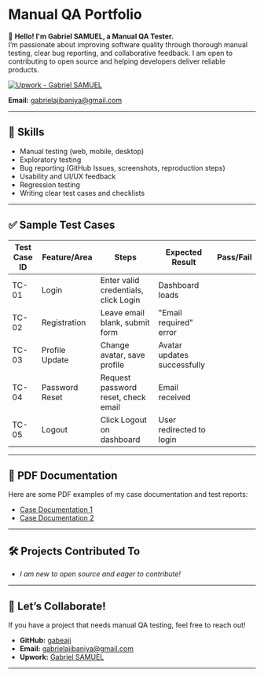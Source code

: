 # Manual QA Portfolio

👋 **Hello! I'm Gabriel SAMUEL, a Manual QA Tester.**  
I’m passionate about improving software quality through thorough manual testing, clear bug reporting, and collaborative feedback. I am open to contributing to open source and helping developers deliver reliable products.

[![Upwork - Gabriel SAMUEL](https://img.shields.io/badge/Upwork-Profile-green)](https://www.upwork.com/freelancers/~0140165e0d2d4c57be?mp_source=share)

**Email:** [gabrielajibaniya@gmail.com](mailto:gabrielajibaniya@gmail.com)

---

## 🧰 Skills

- Manual testing (web, mobile, desktop)
- Exploratory testing
- Bug reporting (GitHub Issues, screenshots, reproduction steps)
- Usability and UI/UX feedback
- Regression testing
- Writing clear test cases and checklists

---

## ✅ Sample Test Cases

| Test Case ID | Feature/Area      | Steps                                      | Expected Result             | Pass/Fail |
|--------------|-------------------|--------------------------------------------|-----------------------------|-----------|
| TC-01        | Login             | Enter valid credentials, click Login       | Dashboard loads             |           |
| TC-02        | Registration      | Leave email blank, submit form             | "Email required" error      |           |
| TC-03        | Profile Update    | Change avatar, save profile                | Avatar updates successfully |           |
| TC-04        | Password Reset    | Request password reset, check email        | Email received              |           |
| TC-05        | Logout            | Click Logout on dashboard                  | User redirected to login    |           |

---

## 📄 PDF Documentation

Here are some PDF examples of my case documentation and test reports:  
- [Case Documentation 1](link-to-your-pdf-1.pdf)
- [Case Documentation 2](link-to-your-pdf-2.pdf)

---

## 🛠️ Projects Contributed To

- _I am new to open source and eager to contribute!_

---

## 🤝 Let’s Collaborate!

If you have a project that needs manual QA testing, feel free to reach out!  
- **GitHub:** [gabeaji](https://github.com/gabeaji)
- **Email:** [gabrielajibaniya@gmail.com](mailto:gabrielajibaniya@gmail.com)
- **Upwork:** [Gabriel SAMUEL](https://www.upwork.com/freelancers/~0140165e0d2d4c57be?mp_source=share)

---
